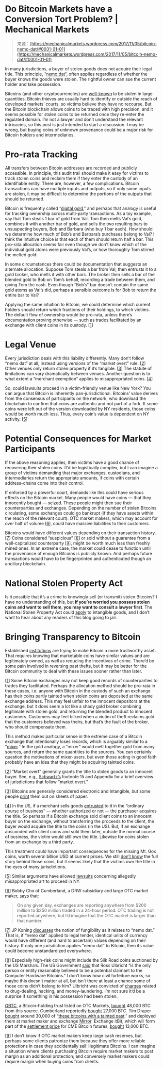 <!--yml
category: 未分类
date: 2024-05-18 06:38:05
-->

# Do Bitcoin Markets have a Conversion Tort Problem? | Mechanical Markets

> 来源：[https://mechanicalmarkets.wordpress.com/2017/11/05/bitcoin-nemo-dat/#0001-01-01](https://mechanicalmarkets.wordpress.com/2017/11/05/bitcoin-nemo-dat/#0001-01-01)

In many jurisdictions, a buyer of stolen goods does not acquire their legal title. This principle, “[nemo dat](https://www.artsy.net/article/artsy-editorial-how-not-to-sell-stolen-art)“, often applies regardless of whether the buyer knows the goods were stolen. The rightful owner can sue the current holder and take possession.

Bitcoins (and other cryptocurrencies) are [well-known](https://www.theguardian.com/technology/2014/mar/18/history-of-bitcoin-hacks-alternative-currency) to be stolen in large quantities. Bitcoin thieves are usually hard to identify or outside the reach of developed markets’ courts, so victims believe they have no recourse. But the Bitcoin blockchain allows coins to be traced with high precision, and it seems possible for stolen coins to be returned once they re-enter the regulated domain. I’m not a lawyer and don’t understand the relevant intricacies, so this post is just intended to start a discussion. I may be wrong, but buying coins of unknown provenance could be a major risk for Bitcoin holders and intermediaries.

# Pro-rata Tracking

All transfers between Bitcoin addresses are recorded and publicly accessible. In principle, this audit trail should make it easy for victims to track stolen coins and reclaim them if they enter the custody of an identifiable entity. There are, however, a few complications. Bitcoin transactions can have multiple inputs and outputs, so if only some inputs are stolen, it may be difficult to determine the portions of the outputs that should be returned.

Bitcoin is frequently called “[digital gold](https://www.theverge.com/2015/6/10/8751933/the-shy-college-student-who-helped-build-bitcoin-into-a-global),” and perhaps that analogy is useful for tracking ownership across multi-party transactions. As a toy example, say that Tom steals 1 bar of gold from Val. Tom then melts Val’s gold, combines it with another bar of gold, and sells the two resulting bars to unsuspecting buyers, Bob and Barbara (who buy 1 bar each). How should we determine how much of Bob’s and Barbara’s purchases belong to Val? I think the intuitive choice is that each of them should return half a bar. This pro-rata allocation seems fair even though we don’t know which of the individual gold atoms were previously Val’s, or how thoroughly Tom stirred the melted gold.

In some circumstances there could be documentation that suggests an alternate allocation. Suppose Tom steals a bar from Val, then entrusts it to a gold broker, who melts it with other bars. The broker then sells a bar of the blended gold to Bob on Tom’s behalf, recording a trade between them, and giving Tom the cash. Even though “Bob’s” bar doesn’t contain the same gold atoms as Val’s did, perhaps a sensible outcome is for Bob to return the entire bar to Val?

Applying the same intuition to Bitcoin, we could determine which current holders should return which fractions of their holdings, to which victims. The default flow of ownership would be pro-rata, unless there’s documentation proving otherwise — such as trades facilitated by an exchange with client coins in its custody. [[1](#bottom1btcnemo)]

# Legal Venue

Every jurisdiction deals with this liability differently. Many don’t follow “nemo dat” at all, instead using versions of the “market overt” rule. [[2](#bottom2btcnemo)] Other venues only return stolen property if it’s tangible. [[3](#bottom3btcnemo)] The statute of limitations can vary dramatically between venues. Another question is to what extent a “merchant exemption” applies to misappropriated coins. [[4](#bottom4btcnemo)]

So, could lawsuits proceed in a victim-friendly venue like New York? You can argue that Bitcoin is inherently pan-jurisdictional. Bitcoins’ value derives from the consensus of participants on the network, who download the blockchain to confirm that coins are authentic and not part of a fork. If some coins were left out of the version downloaded by NY residents, those coins would be worth much less. Thus, every coin’s value is dependent on NY activity. [[5](#bottom5btcnemo)]

# Potential Consequences for Market Participants

If the above reasoning applies, then victims have a good chance of recovering their stolen coins. It’d be logistically complex, but I can imagine a group of victims demanding that major exchanges, custodians, and intermediaries return the appropriate amounts, if coins with certain address-chains come into their control.

If enforced by a powerful court, demands like this could have serious effects on the Bitcoin market. Many people would have coins — that they innocently bought — seized. These people might then sue their counterparties and exchanges. Depending on the number of stolen Bitcoins circulating, some exchanges could go bankrupt (if they have assets within the reach of the relevant court). OTC market makers, which may account for over half of volume [[6](#bottom6btcnemo)], could have massive liabilities to their customers.

Bitcoins would have different values depending on their transaction history. [[7](#bottom7btcnemo)] Coins considered “suspicious” [[8](#bottom8btcnemo)] or sold without a guarantee from a well-capitalized counterparty [[9](#bottom9btcnemo)], might be worth much less than freshly mined ones. In an extreme case, the market could cease to function until the provenance of enough Bitcoins is publicly known. And perhaps future transactions would have to be fingerprinted and authenticated though an ancillary blockchain.

# National Stolen Property Act

Is it possible that it’s a crime to knowingly sell (or transmit) stolen Bitcoins? I have no understanding of this, but **if you’re worried you possess stolen coins and want to sell them, you may want to consult a lawyer first**. The National Stolen Property Act could [apply](https://www.justice.gov/usam/criminal-resource-manual-1312-national-stolen-property-act-goods-wares-merchandise) to intangible goods, and I don’t want to hear about any readers of this blog going to jail.

# Bringing Transparency to Bitcoin

Established [institutions](https://www.bloomberg.com/news/articles/2017-10-31/cme-group-world-s-biggest-exchange-plans-bitcoin-futures) are trying to make Bitcoin a more trustworthy asset. That requires knowing that marketable coins have similar values and are legitimately owned, as well as reducing the incentives of crime. There’d be some pain involved in reversing past thefts, but it may be better for the Bitcoin community to deal with these issues sooner rather than later.

[[1](#1btcnemo)] Some Bitcoin exchanges may not keep good records of counterparties to trades they facilitated. Perhaps the allocation method should be pro-rata in these cases, i.e. anyone with Bitcoin in the custody of such an exchange has their coins partly tainted when stolen coins are deposited at the same exchange address. This may feel unfair to the innocent depositors at the exchange, but it does seem a lot like a shady gold broker combining legitimate with stolen gold, and returning the blended product to innocent customers. Customers may feel bilked when a victim of theft reclaims gold that the customers believed was theirs, but that’s the fault of the broker, who should compensate them.

This method makes particular sense in the extreme case of a Bitcoin exchange that intentionally loses records, which is arguably similar to a “[mixer](https://en.wikipedia.org/wiki/Bitcoin_mixer).” In the gold analogy, a “mixer” would melt together gold from many sources, and return the same quantities to the sources. You can certainly question the motivations of mixer-users, but even those acting in good faith probably have an idea that they might be acquiring tainted coins.

[[2](#2btcnemo)] “Market overt” generally grants the title to stolen goods to an innocent buyer. See, e.g., [Schwartz’s](http://digitalcommons.law.yale.edu/fss_papers/4166/) footnote 15 and Appendix for a brief overview of jurisdictions that follow “market overt.”

[[3](#3btcnemo)] Bitcoins are generally considered electronic and intangible, but some people [print](https://en.bitcoin.it/wiki/Ways_to_store_Bitcoins#On_a_paper_wallet_or_bank_card) them out on sheets of paper.

[[4](#4btcnemo)] In the US, if a merchant sells goods [entrusted](https://www.law.cornell.edu/ucc/2/2-403) to it in the “ordinary course of business” — whether authorized or [not](http://www.artnet.com/magazineus/news/spencer/spencers-art-law-journal12-30-10.asp) — the purchaser acquires the title. So perhaps if a Bitcoin exchange sold client coins to an innocent buyer on the exchange, without transferring the proceeds to the client, the buyer would acquire the title to the coins (in the US). But, if an exchange absconded with client coins and sold them later, outside the normal course of business, the victim would still own the title. Likewise for coins stolen from an exchange by a third party.

This treatment could have important consequences for the missing Mt. Gox coins, worth several billion USD at current prices. We still [don’t know](https://www.japantimes.co.jp/news/2017/08/05/national/media-national/bitcoin-exchange-operator-arrested-amid-new-questions-mt-gox-theft/) the full story behind those coins, but it seems likely that the victims own the title in the eyes of many jurisdictions.

[[5](#5btcnemo)] Similar arguments have allowed [lawsuits](https://www.lexology.com/library/detail.aspx?g=77fd26d2-6791-4bab-abd1-3c85bfd35eaf) concerning allegedly misappropriated art to proceed in NY.

[[6](#6btcnemo)] Bobby Cho of Cumberland, a DRW subsidiary and large OTC market maker, [says](https://marketvoice.fia.org/node/2843) that:

> On any given day, exchanges are reporting anywhere from $200 million to $250 million traded in a 24-hour period. OTC trading is not reported anywhere, but I’d imagine that the OTC market is larger than that number.

[[7](#7btcnemo)] JP Koning [discusses](http://jpkoning.blogspot.com/2016/01/what-makes-money-special-lawyers.html) the notion of fungibility as it relates to “nemo dat.” That is, if “nemo dat” applied to legal tender, identical units of currency would have different (and hard to ascertain) values depending on their history. If only one jurisdiction applies “nemo dat” to Bitcoin, then its value could become unstandardized everywhere.

[[8](#8btcnemo)] Especially high-risk coins might include the Silk Road coins auctioned by the US Marshals. The US Government [said](https://www.usmarshals.gov/assets/2015/dpr-february-auction/sale-order.pdf) that Ross Ulbricht “is the only person or entity reasonably believed to be a potential claimant to the Computer Hardware Bitcoins.” I don’t know how civil forfeiture works, so maybe this doesn’t matter at all, but isn’t there at least a chance some of those coins didn’t belong to him? Ulbricht was convicted of [charges](https://www.justice.gov/usao-sdny/pr/ross-ulbricht-aka-dread-pirate-roberts-sentenced-manhattan-federal-court-life-prison) related to drug-dealing, hacking, and money-laundering. I’m not sure it’d be a surprise if something in his possession had been stolen.

[GBTC](http://www.otcmarkets.com/stock/GBTC/profile), a Bitcoin-holding trust listed on OTC Markets, [bought](https://www.coindesk.com/bitcoin-investment-trust-wins-48000-btc-us-marshals-bitcoin-auction/) 48,000 BTC from this source. Cumberland reportedly [bought](https://www.coindesk.com/secretive-mining-firm-revealed-as-possible-us-marshals-auction-winner/) 27,000 BTC. Tim Draper [bought](http://www.reuters.com/article/us-usa-bitcoin/venture-capitalist-draper-wins-u-s-bitcoin-auction-idUSKBN0F719920140702) around 30,000 of “[these bitcoins with a tainted past](https://medium.com/@TimDraper/i-will-do-everything-in-my-power-to-drive-build-and-pursue-progress-and-change-73c6b0412114),” and deployed them at market maker and exchange [Mirror](https://www.coindesk.com/vaurum-rebrands-mirror/). Exchange itBit, which will form part of the [settlement price](http://www.cmegroup.com/trading/cf-bitcoin-reference-rate.html) for CME Bitcoin futures, [bought](https://www.coindesk.com/us-marshals-auction-winner-announcement-delay/) 13,000 BTC.

[[9](#9btcnemo)] I don’t know if OTC market makers keep large cash reserves, but perhaps some clients patronize them because they offer more reliable protections in case they accidentally sell illegitimate Bitcoins. I can imagine a situation where clients purchasing Bitcoin require market makers to post margin as an additional protection; and conversely market makers could require margin when buying coins from clients.